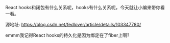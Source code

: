 React hooks和闭包有什么关系呢，hooks有什么关系呢，今天就让小编来带你看一看。

源地址:
https://blog.csdn.net/fedlover/article/details/103347780/ 


emmm我记得React hooks的持久化是因为绑定在了fiber上啊?
